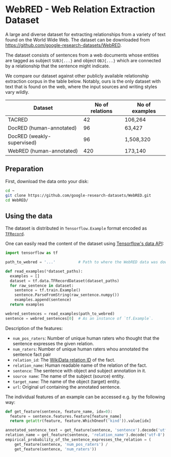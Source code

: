 # WebRED - Web Relation Extraction Dataset

A large and diverse dataset for extracting relationships from a variety of text
found on the World Wide Web. The dataset can be downloaded from
https://github.com/google-research-datasets/WebRED.

The dataset consists of sentences from a web documents whose entities are
tagged as subject `SUBJ{...}` and object `OBJ{...}` which are connected by a
relationship that the sentence might indicate.

<!--
More information about the dataset can be found in the paper
[ADD_CITATION W/ ARXIV LINK].
Please if you use the dataset cite the above paper as:
[ADD CITATION]
-->

We compare our dataset against other publicly available relationship extraction
corpus in the table below. Notably, ours is the only dataset with text that is
found on the web, where the input sources and writing styles vary wildly.

<!--
**TODOs**
- Make a note that the number here is what we used.
- Delete the weakly-supervised numbers in the table. 
- Add a note about pre-training here.
-->

| Dataset                    | No of relations     | No of examples            |
|----------------------------|---------------------|---------------------------|
| TACRED <!-- [link] -->     | 42                  | 106,264                   |
| DocRED (human-annotated)   | 96                  | 63,427                    |
| DocRED (weakly-supervised) | 96                  | 1,508,320                 |
| WebRED (human-annotated)   | 420 <!--[CHANGE]--> | 173,140 <!-- [UPDATE] --> |

<!-- Robert: I wouldn't show the size of the weakly supervised data here since
     it is not published. -->
<!--
| WebRED (weakly-supervised) | 420                 | 199,786,781 [UPDATE]      |
-->

## Preparation
First, download the data onto your disk:

```bash
cd ~
git clone https://github.com/google-research-datasets/WebRED.git
cd WebRED/
```

## Using the data
The dataset is distributed in `Tensorflow.Example` format encoded as
[`TFRecord`](https://www.tensorflow.org/tutorials/load_data/tfrecord).

One can easily read the content of the dataset using
[Tensorflow's data API](https://www.tensorflow.org/api_docs/python/tf/data):

```python
import tensorflow as tf

path_to_webred = '...'          # Path to where the WebRED data was downloaded.

def read_examples(*dataset_paths):
  examples = []
  dataset = tf.data.TFRecordDataset(dataset_paths)
  for raw_sentence in dataset:
    sentence = tf.train.Example()
    sentence.ParseFromString(raw_sentence.numpy())
    examples.append(sentence)
  return examples

webred_sentences = read_examples(path_to_webred)
sentence = webred_sentences[0]  # As an instance of `tf.Example`.
```

Description of the features:

  * `num_pos_raters`: Number of unique human raters who thought that the
    sentence expresses the given relation.
  * `num_raters`: Number of unique human raters whou annotated the sentence fact pair
  * `relation_id`: The
    [WikiData relation ID](https://www.wikidata.org/wiki/Wikidata:Identifiers)
    of the fact.
  * `relation_name`: Human readable name of the relation of the fact.
  * `sentence`: The sentence with object and subject annotation in it.
  * `source name`: The name of the subject (source) entity.
  * `target_name`: The name of the object (target) entity.
  * `url`: Original url containing the annotated sentence.

The individual features of an example can be accessed e.g. by the following way:

```python
def get_feature(sentence, feature_name, idx=0):
  feature = sentence.features.feature[feature_name]
  return getattr(feature, feature.WhichOneof('kind')).value[idx]

annotated_sentence_text = get_feature(sentence, 'sentence').decode('utf-8')
relation_name = get_feature(sentence, 'relation_name').decode('utf-8')
empirical_probability_of_the_sentence_expresses_the_relation = (
    get_feature(sentence, 'num_pos_raters') /
    get_feature(sentence, 'num_raters'))
```
